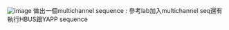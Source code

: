 ![image](https://github.com/user-attachments/assets/cc0a69fd-9edd-4952-93e2-345b61332bf5)
做出一個multichannel sequence : 參考lab加入multichannel seq還有執行HBUS跟YAPP sequence
